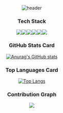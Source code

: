 <div align="center">
  
![header](https://capsule-render.vercel.app/api?type=blur&color=auto&height=300&section=header&text=Wesley's%20Repository)

</div>


<h3 align="center">Tech Stack</h3>
<div align="center">
<img src="https://img.shields.io/badge/JavaScript-F7DF1E?style=flat-square&logo=JavaScript&logoColor=white"/><img src="https://img.shields.io/badge/Node.js-5FA04E?style=flat-square&logo=Node.js&logoColor=white"/><img src="https://img.shields.io/badge/MySQL-4479A1?style=flat-square&logo=MySQL&logoColor=white"/><img src="https://img.shields.io/badge/MongoDB-47A248?style=flat-square&logo=MongoDB&logoColor=white"/><img src="https://img.shields.io/badge/C++-00599C?style=flat-square&logo=C++&logoColor=white"/><img src="https://img.shields.io/badge/npm-CB3837?style=flat-square&logo=npm&logoColor=white"/>
</div>


<h3 align="center">GitHub Stats Card</h3>
<div align="center">
  
[![Anurag's GitHub stats](https://github-readme-stats.vercel.app/api?username=wesley0129)](https://github.com/anuraghazra/github-readme-stats)

</div>


<h3 align="center">Top Languages Card</h3>
<div align="center">
  
[![Top Langs](https://github-readme-stats.vercel.app/api/top-langs/?username=Jiyu-Kim)](https://github.com/anuraghazra/github-readme-stats)

</div>

<h3 align="center">Contribution Graph</h3>
<div align="center">

<img src="https://ghchart.rshah.org/219138/wesley0129"/>

</div>





